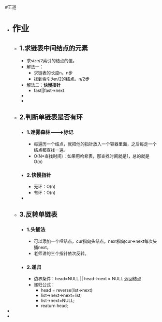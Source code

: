#王道

- # 作业
	- ## 1.求链表中间结点的元素
		- 求size/2索引的结点的值。
		- 解法一：
			- 求链表的长度n。n步
			- 找到索引为n/2的结点。n/2步
		- 解法二：**快慢指针**
			- fast||fast->next
		-
		-
	- ## 2.判断单链表是否有环
		- ### 1.迷雾森林--->标记
			- 每遍历一个结点，就把他的指针放入一个容器里面，之后每走一个结点都查找一遍。
			- O(N*查找时间)：如果用哈希表，那查找时间就是1，总的就是O(n)
		- ### 2.快慢指针
			- 无环：O(n)
			- 有环：O(n)
		-
	- ## 3.反转单链表
		- ### 1.头插法
			- 可以添加一个哑结点，cur指向头结点，next指向cur->next每次头插next。
			- 老师讲的三个指针依次反转。
		- ### 2.递归
			- 边界条件：head=NULL || head->next = NULL 返回结点
			- 递归公式：
				- head = reverse(list->next)
				- list->next->next=list;
				- list->next=NULL;
				- reaturn head;
-
-
